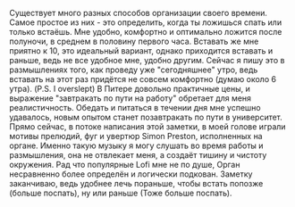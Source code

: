 Существует много разных способов организации своего времени. Самое простое из них - это определить, когда ты ложишься спать или только встаёшь.
Мне удобно, комфортно и оптимально ложится после полуночи, в среднем в половину первого часа. Вставать же мне приятно к 10, это идеальный вариант, однако приходится вставать и раньше, ведь не все удобное мне, удобно другим.
Сейчас я пишу это в размышлениях того, как проведу уже "сегодняшнее" утро, ведь вставать на этот раз придётся не совсем комфортно (думаю около 6 утра).
(P.S. I overslept)
В Питере довольно практичные цены, и выражение "завтракать по пути на работу" обретает для меня реалистичность. Обедать и питаться в течении дня мне успешно удавалось, новым опытом станет позавтракать по пути в университет.
Прямо сейчас, в потоке написания этой заметки, в моей голове играли мотивы прелюдий, фуг и увертюр Simon Preston, исполненных на органе. Именно такую музыку я могу слушать во время работы и размышления, она не отвлекает меня, а создаёт тишину и чистоту окружения. Рад что популярные Lofi мне не по душе, Орган несравненно более определён и логически подкован.
Заметку заканчиваю, ведь удобнее лечь пораньше, чтобы встать попозже (больше поспать), ну или раньше (Тоже больше поспать).
